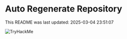 # Auto Regenerate Repository

This README was last updated: 2025-03-04 23:51:07

 ![TryHackMe](https://tryhackme.com/badge/533634)